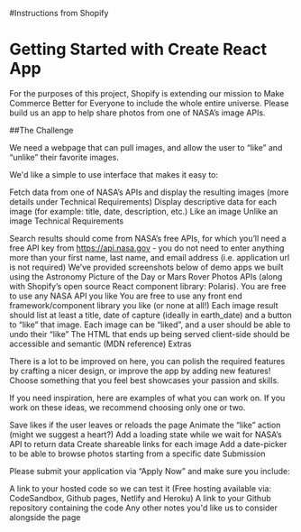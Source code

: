 #Instructions from Shopify
# Getting Started with Create React App


For the purposes of this project, Shopify is extending our mission to Make Commerce Better for Everyone to include the whole entire universe. Please build us an app to help share photos from one of NASA’s image APIs.

##The Challenge

We need a webpage that can pull images, and allow the user to “like” and “unlike” their favorite images.

We'd like a simple to use interface that makes it easy to:

Fetch data from one of NASA’s APIs and display the resulting images (more details under Technical Requirements)
Display descriptive data for each image (for example: title, date, description, etc.)
Like an image
Unlike an image
Technical Requirements

Search results should come from NASA’s free APIs, for which you’ll need a free API key from https://api.nasa.gov - you do not need to enter anything more than your first name, last name, and email address (i.e. application url is not required)
We’ve provided screenshots below of demo apps we built using the Astronomy Picture of the Day or Mars Rover Photos APIs (along with Shopify’s open source React component library: Polaris).
You are free to use any NASA API you like
You are free to use any front end framework/component library you like (or none at all!)
Each image result should list at least a title, date of capture (ideally in earth_date) and a button to “like” that image.
Each image can be “liked”, and a user should be able to undo their “like”
The HTML that ends up being served client-side should be accessible and semantic (MDN reference)
Extras

There is a lot to be improved on here, you can polish the required features by crafting a nicer design, or improve the app by adding new features! Choose something that you feel best showcases your passion and skills.

If you need inspiration, here are examples of what you can work on. If you work on these ideas, we recommend choosing only one or two.

Save likes if the user leaves or reloads the page
Animate the “like” action (might we suggest a heart?)
Add a loading state while we wait for NASA’s API to return data
Create shareable links for each image
Add a date-picker to be able to browse photos starting from a specific date
Submission

Please submit your application via “Apply Now” and make sure you include:

A link to your hosted code so we can test it (Free hosting available via: CodeSandbox, Github pages, Netlify and Heroku)
A link to your Github repository containing the code
Any other notes you'd like us to consider alongside the page
